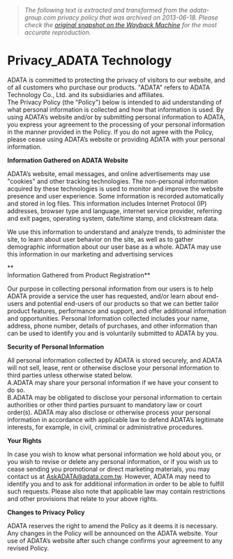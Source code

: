 > *The following text is extracted and transformed from the adata-group.com privacy policy that was archived on 2013-06-18. Please check the [original snapshot on the Wayback Machine](https://web.archive.org/web/20130618090826id_/http%3A//www.adata-group.com/index.php%3Faction%3Daa_main%26page%3Daa_privacy%26lan%3Dus) for the most accurate reproduction.*

# Privacy_ADATA Technology

ADATA is committed to protecting the privacy of visitors to our website, and of all customers who purchase our products. "ADATA" refers to ADATA Technology Co., Ltd. and its subsidiaries and affiliates.   
The Privacy Policy (the "Policy") below is intended to aid understanding of what personal information is collected and how that information is used. By using ADATA’s website and/or by submitting personal information to ADATA, you express your agreement to the processing of your personal information in the manner provided in the Policy. If you do not agree with the Policy, please cease using ADATA’s website or providing ADATA with your personal information. 

**Information Gathered on ADATA Website**

ADATA’s website, email messages, and online advertisements may use "cookies" and other tracking technologies. The non-personal information acquired by these technologies is used to monitor and improve the website presence and user experience. Some information is recorded automatically and stored in log files. This information includes Internet Protocol (IP) addresses, browser type and language, internet service provider, referring and exit pages, operating system, date/time stamp, and clickstream data. 

We use this information to understand and analyze trends, to administer the site, to learn about user behavior on the site, as well as to gather demographic information about our user base as a whole. ADATA may use this information in our marketing and advertising services

 **  
Information Gathered from Product Registration**

Our purpose in collecting personal information from our users is to help ADATA provide a service the user has requested, and/or learn about end-users and potential end-users of our products so that we can better tailor product features, performance and support, and offer additional information and opportunities. Personal Information collected includes your name, address, phone number, details of purchases, and other information than can be used to identify you and is voluntarily submitted to ADATA by you. 

**Security of Personal Information**

All personal information collected by ADATA is stored securely, and ADATA will not sell, lease, rent or otherwise disclose your personal information to third parties unless otherwise stated below.   
A.ADATA may share your personal information if we have your consent to do so.  
B.ADATA may be obligated to disclose your personal information to certain authorities or other third parties pursuant to mandatory law or court order(s). ADATA may also disclose or otherwise process your personal information in accordance with applicable law to defend ADATA’s legitimate interests, for example, in civil, criminal or administrative procedures.

**Your Rights**

In case you wish to know what personal information we hold about you, or you wish to revise or delete any personal information, or if you wish us to cease sending you promotional or direct marketing materials, you may contact us at AskADATA@adata.com.tw. However, ADATA may need to identify you and to ask for additional information in order to be able to fulfill such requests. Please also note that applicable law may contain restrictions and other provisions that relate to your above rights. 

**Changes to Privacy Policy**

ADATA reserves the right to amend the Policy as it deems it is necessary. Any changes in the Policy will be announced on the ADATA website. Your use of ADATA’s website after such change confirms your agreement to any revised Policy. 
